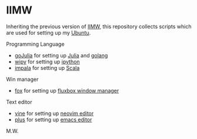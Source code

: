# IIMW

Inheriting the previous version of [IIMW](https://code.google.com/p/iimw/),
    this repository collects scripts which are used for setting up my [Ubuntu](http://www.ubuntu.com/).

Programming Language
- [goJulia](https://github.com/ubtc/goJulia) for setting up [Julia](http://julialang.org/) and [golang](https://golang.org/)
- [wipy](https://github.com/ubtc/wipy) for setting up [ipython](http://ipython.org/)
- [impala](https://github.com/ubtc/impala) for setting up [Scala](http://scala-lang.org/)

Win manager
- [fox](https://github.com/ubtc/fox) for setting up [fluxbox window manager](http://fluxbox.org/)

Text editor
- [vine](https://github.com/ubtc/vine) for setting up [neovim editor](https://neovim.io/)
- [plus](https://github.com/ubtc/plus) for setting up [emacs editor](http://www.gnu.org/software/emacs/)

M.W.
